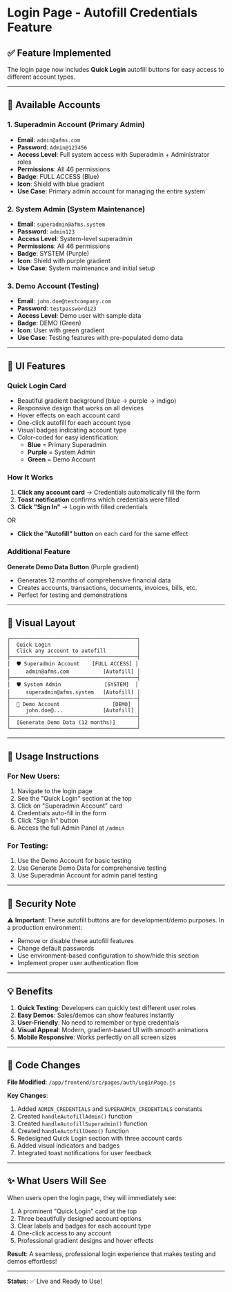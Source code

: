 # Login Page - Autofill Credentials Feature

## ✅ Feature Implemented

The login page now includes **Quick Login** autofill buttons for easy access to different account types.

---

## 🎯 Available Accounts

### 1. **Superadmin Account** (Primary Admin)
- **Email**: `admin@afms.com`
- **Password**: `Admin@123456`
- **Access Level**: Full system access with Superadmin + Administrator roles
- **Permissions**: All 46 permissions
- **Badge**: FULL ACCESS (Blue)
- **Icon**: Shield with blue gradient
- **Use Case**: Primary admin account for managing the entire system

### 2. **System Admin** (System Maintenance)
- **Email**: `superadmin@afms.system`
- **Password**: `admin123`
- **Access Level**: System-level superadmin
- **Permissions**: All 46 permissions
- **Badge**: SYSTEM (Purple)
- **Icon**: Shield with purple gradient
- **Use Case**: System maintenance and initial setup

### 3. **Demo Account** (Testing)
- **Email**: `john.doe@testcompany.com`
- **Password**: `testpassword123`
- **Access Level**: Demo user with sample data
- **Badge**: DEMO (Green)
- **Icon**: User with green gradient
- **Use Case**: Testing features with pre-populated demo data

---

## 🎨 UI Features

### Quick Login Card
- Beautiful gradient background (blue → purple → indigo)
- Responsive design that works on all devices
- Hover effects on each account card
- One-click autofill for each account type
- Visual badges indicating account type
- Color-coded for easy identification:
  - **Blue** = Primary Superadmin
  - **Purple** = System Admin
  - **Green** = Demo Account

### How It Works

1. **Click any account card** → Credentials automatically fill the form
2. **Toast notification** confirms which credentials were filled
3. **Click "Sign In"** → Login with filled credentials

OR

- **Click the "Autofill" button** on each card for the same effect

### Additional Feature

**Generate Demo Data Button** (Purple gradient)
- Generates 12 months of comprehensive financial data
- Creates accounts, transactions, documents, invoices, bills, etc.
- Perfect for testing and demonstrations

---

## 📸 Visual Layout

```
┌─────────────────────────────────────────┐
│  Quick Login                            │
│  Click any account to autofill          │
├─────────────────────────────────────────┤
│  🛡️ Superadmin Account    [FULL ACCESS] │
│     admin@afms.com           [Autofill] │
├─────────────────────────────────────────┤
│  🛡️ System Admin              [SYSTEM]  │
│     superadmin@afms.system   [Autofill] │
├─────────────────────────────────────────┤
│  👤 Demo Account                 [DEMO]  │
│     john.doe@...             [Autofill] │
├─────────────────────────────────────────┤
│  [Generate Demo Data (12 months)]       │
└─────────────────────────────────────────┘
```

---

## 🚀 Usage Instructions

### For New Users:
1. Navigate to the login page
2. See the "Quick Login" section at the top
3. Click on "Superadmin Account" card
4. Credentials auto-fill in the form
5. Click "Sign In" button
6. Access the full Admin Panel at `/admin`

### For Testing:
1. Use the Demo Account for basic testing
2. Use Generate Demo Data for comprehensive testing
3. Use Superadmin Account for admin panel testing

---

## 🔐 Security Note

⚠️ **Important**: These autofill buttons are for development/demo purposes. In a production environment:

- Remove or disable these autofill features
- Change default passwords
- Use environment-based configuration to show/hide this section
- Implement proper user authentication flow

---

## 💡 Benefits

1. **Quick Testing**: Developers can quickly test different user roles
2. **Easy Demos**: Sales/demos can show features instantly
3. **User-Friendly**: No need to remember or type credentials
4. **Visual Appeal**: Modern, gradient-based UI with smooth animations
5. **Mobile Responsive**: Works perfectly on all screen sizes

---

## 📝 Code Changes

**File Modified**: `/app/frontend/src/pages/auth/LoginPage.js`

**Key Changes**:
1. Added `ADMIN_CREDENTIALS` and `SUPERADMIN_CREDENTIALS` constants
2. Created `handleAutofillAdmin()` function
3. Created `handleAutofillSuperadmin()` function
4. Created `handleAutofillDemo()` function
5. Redesigned Quick Login section with three account cards
6. Added visual indicators and badges
7. Integrated toast notifications for user feedback

---

## ✨ What Users Will See

When users open the login page, they will immediately see:

1. A prominent "Quick Login" card at the top
2. Three beautifully designed account options
3. Clear labels and badges for each account type
4. One-click access to any account
5. Professional gradient designs and hover effects

**Result**: A seamless, professional login experience that makes testing and demos effortless!

---

**Status**: ✅ Live and Ready to Use!
